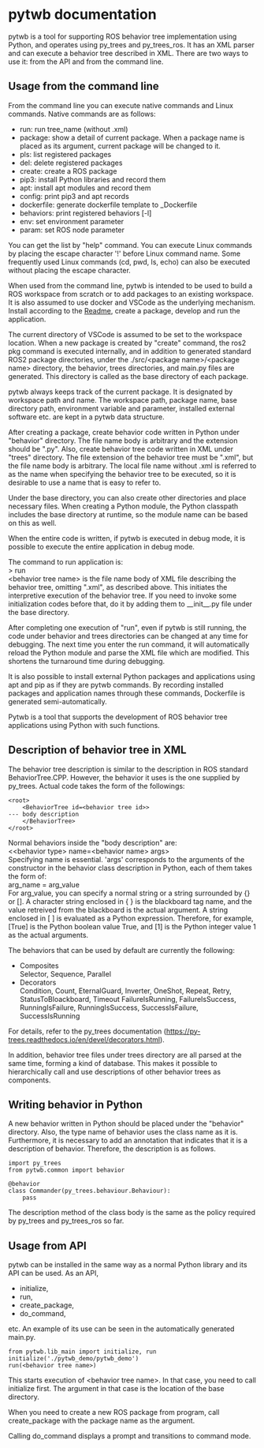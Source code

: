 # pytwb documentation

pytwb is a tool for supporting ROS behavior tree implementation using Python, and operates using py_trees and py_trees_ros. It has an XML parser and can execute a behavior tree described in XML. There are two ways to use it: from the API and from the command line.

## Usage from the command line
From the command line you can execute native commands and Linux commands.  Native commands are as follows:

- run: run tree_name (without .xml)
- package: show a detail of current package. When a package name is placed as its argument, current package will be changed to it.
- pls: list registered packages
- del: delete registered packages
- create: create a ROS package
- pip3: install Python libraries and record them
- apt: install apt modules and record them
- config: print pip3 and apt records
- dockerfile: generate dockerfile template to _Dockerfile
- behaviors: print registered behaviors [-l]
- env: set environment parameter
- param: set ROS node parameter

You can get the list by "help" command.
You can execute Linux commands by placing the escape character '!' before Linux command name.  Some frequently used Linux commands (cd, pwd, ls, echo) can also be executed without placing the escape character.

When used from the command line, pytwb is intended to be used to build a ROS workspace from scratch or to add packages to an existing workspace. It is also assumed to use docker and VSCode as the underlying mechanism. Install according to the [Readme](../README.md), create a package, develop and run the application.

The current directory of VSCode is assumed to be set to the workspace location.
When a new package is created by "create" command, the ros2 pkg command is executed internally, and in addition to generated standard ROS2 package directories, under the ./src/\<package name\>/\<package name\> directory, the behavior, trees directories, and main.py files are generated.  This directory is called as the base directory of each package.

pytwb always keeps track of the current package.  It is designated by workspace path and name.  The workspace path, package name, base directory path, environment variable and parameter, installed external software etc. are kept in a pytwb data structure.

After creating a package, create behavior code written in Python under "behavior" directory. The file name body is arbitrary and the extension should be ".py". Also, create behavior tree code written in XML under "trees" directory. The file extension of the behavior tree must be ".xml", but the file name body is arbitrary. The local file name without .xml is referred to as the name when specifying the behavior tree to be executed, so it is desirable to use a name that is easy to refer to.

Under the base directory, you can also create other directories and place necessary files. When creating a Python module, the Python classpath includes the base directory at runtime, so the module name can be based on this as well.

When the entire code is written, if pytwb is executed in debug mode, it is possible to execute the entire application in debug mode.

The command to run application is:  
\> run <behavior tree name>  
\<behavior tree name\> is the file name body of XML file describing the behavior tree, omitting ".xml", as described above. This initiates the interpretive execution of the behavior tree. If you need to invoke some initialization codes before that, do it by adding them to \_\_init\_\_.py file under the base directory.

After completing one execution of "run", even if pytwb is still running, the code under behavior and trees directories can be changed at any time for debugging. The next time you enter the run command, it will automatically reload the Python module and parse the XML file which are modified. This shortens the turnaround time during debugging.

It is also possible to install external Python packages and applications using apt and pip as if they are pytwb commands. By recording installed packages and application names through these commands,  Dockerfile is generated semi-automatically.

Pytwb is a tool that supports the development of ROS behavior tree applications using Python with such functions.

## Description of behavior tree in XML
The behavior tree description is similar to the description in ROS standard BehaviorTree.CPP. However, the behavior it uses is the one supplied by py_trees. Actual code takes the form of the followings:

```
<root>
    <BehaviorTree id=<behavior tree id>>
--- body description
    </BehaviorTree>
</root>
```

Normal behaviors inside the "body description" are:  
\<\<behavior type\> name=\<behavior name\> args>  
Specifying name is essential. 'args' corresponds to the arguments of the constructor in the behavior class description in Python, each of them takes the form of:  
arg_name = arg_value  
For arg_value, you can specify a normal string or a string surrounded by {} or []. A character string enclosed in { } is the blackboard tag name, and the value retreived from the blackboard is the actual argument. A string enclosed in [ ] is evaluated as a Python expression. Therefore, for example, [True] is the Python boolean value True, and [1] is the Python integer value 1 as the actual arguments.

The behaviors that can be used by default are currently the following: 
- Composites  
     Selector, Sequence, Parallel
- Decorators  
     Condition, Count, EternalGuard, Inverter, OneShot, Repeat, Retry, StatusToBloackboard, Timeout
     FailureIsRunning, FailureIsSuccess, RunningIsFailure, RunningIsSuccess, SuccessIsFailure, SuccessIsRunning

For details, refer to the py_trees documentation (https://py-trees.readthedocs.io/en/devel/decorators.html).

In addition, behavior tree files under trees directory are all parsed at the same time, forming a kind of database. This makes it possible to hierarchically call and use descriptions of other behavior trees as components.

## Writing behavior in Python
A new behavior written in Python should be placed under the "behavior" directory. Also, the type name of behavior uses the class name as it is. Furthermore, it is necessary to add an annotation that indicates that it is a description of behavior. Therefore, the description is as follows.

```
import py_trees
from pytwb.common import behavior

@behavior
class Commander(py_trees.behaviour.Behaviour):
    pass
```

The description method of the class body is the same as the policy required by py_trees and py_trees_ros so far.

## Usage from API
pytwb can be installed in the same way as a normal Python library and its API can be used. As an API,
- initialize,
- run,
- create_package,
- do_command,

etc. An example of its use can be seen in the automatically generated main.py.

```
from pytwb.lib_main import initialize, run
initialize('./pytwb_demo/pytwb_demo')
run(<behavior tree name>)
```

This starts execution of \<behavior tree name\>. In that case, you need to call initialize first. The argument in that case is the location of the base directory.

When you need to create a new ROS package from program, call create_package with the package name as the argument.

Calling do_command displays a prompt and transitions to command mode.
